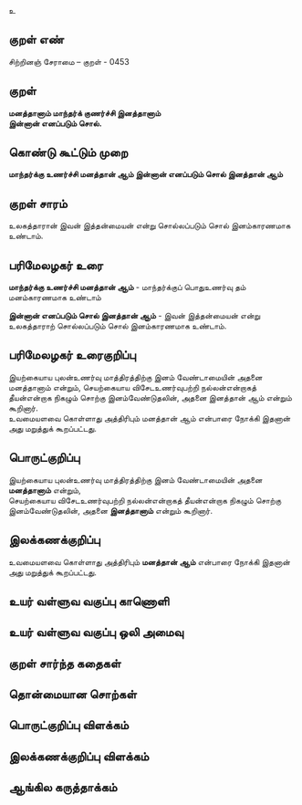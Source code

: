 உ

## குறள் எண் 

சிற்றினஞ் சேராமை – குறள் - 0453  

## குறள் 

**மனத்தானாம் மாந்தர்க் குணர்ச்சி இனத்தானாம்  
இன்னான் எனப்படும் சொல்.**

## கொண்டு கூட்டும் முறை

**மாந்தர்க்கு உணர்ச்சி மனத்தான் ஆம் இன்னான் எனப்படும் சொல் இனத்தான் ஆம்**  

## குறள் சாரம் 

உலகத்தாரான் இவன் இத்தன்மையன் என்று சொல்லப்படும் சொல் இனம்காரணமாக உண்டாம். 

## பரிமேலழகர் உரை

**மாந்தர்க்கு உணர்ச்சி மனத்தான் ஆம்** - மாந்தர்க்குப் பொதுஉணர்வு தம் மனம்காரணமாக உண்டாம்  

**இன்னான் எனப்படும் சொல் இனத்தான் ஆம்** - இவன் இத்தன்மையன் என்று உலகத்தாராற் சொல்லப்படும் சொல் இனம்காரணமாக உண்டாம். 

## பரிமேலழகர் உரைகுறிப்பு   

இயற்கையாய புலன்உணர்வு மாத்திரத்திற்கு இனம் வேண்டாமையின் அதனை மனத்தானாம் என்றும், செயற்கையாய விசேடஉணர்வுபற்றி நல்லன்என்றாகத் தீயன்என்றாக நிகழும் சொற்கு இனம்வேண்டுதலின், அதனை இனத்தான் ஆம் என்றும் கூறினார்.  
உவமையளவை கொள்ளாது அத்திரிபும் மனத்தான் ஆம் என்பாரை நோக்கி இதனான் அது மறுத்துக் கூறப்பட்டது.    

## பொருட்குறிப்பு 

இயற்கையாய புலன்உணர்வு மாத்திரத்திற்கு இனம் வேண்டாமையின் அதனை **மனத்தானாம்** என்றும்,  
செயற்கையாய விசேடஉணர்வுபற்றி நல்லன்என்றாகத் தீயன்என்றாக நிகழும் சொற்கு இனம்வேண்டுதலின், அதனை **இனத்தானாம்** என்றும் கூறினார்.  

## இலக்கணக்குறிப்பு  

உவமையளவை கொள்ளாது அத்திரிபும் **மனத்தான் ஆம்** என்பாரை நோக்கி இதனான் அது மறுத்துக் கூறப்பட்டது.    

## உயர் வள்ளுவ வகுப்பு காணொளி


## உயர் வள்ளுவ வகுப்பு ஒலி அமைவு 

 
## குறள் சார்ந்த கதைகள் 


## தொன்மையான சொற்கள்


## பொருட்குறிப்பு விளக்கம்


## இலக்கணக்குறிப்பு விளக்கம்


## ஆங்கில கருத்தாக்கம் 


